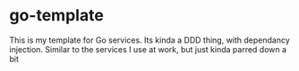 # go-template

This is my template for Go services.  Its kinda a DDD thing, with dependancy injection.  Similar to the services I use at work, but just kinda parred down a bit
